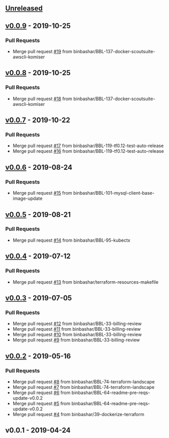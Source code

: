 <a name="unreleased"></a>
## [Unreleased]


<a name="v0.0.9"></a>
## [v0.0.9] - 2019-10-25
### Pull Requests
- Merge pull request [#19](https://github.com/binbashar/public-docker-images/issues/19) from binbashar/BBL-137-docker-scoutsuite-awscli-komiser


<a name="v0.0.8"></a>
## [v0.0.8] - 2019-10-25
### Pull Requests
- Merge pull request [#18](https://github.com/binbashar/public-docker-images/issues/18) from binbashar/BBL-137-docker-scoutsuite-awscli-komiser


<a name="v0.0.7"></a>
## [v0.0.7] - 2019-10-22
### Pull Requests
- Merge pull request [#17](https://github.com/binbashar/public-docker-images/issues/17) from binbashar/BBL-119-tf0.12-test-auto-release
- Merge pull request [#16](https://github.com/binbashar/public-docker-images/issues/16) from binbashar/BBL-119-tf0.12-test-auto-release


<a name="v0.0.6"></a>
## [v0.0.6] - 2019-08-24
### Pull Requests
- Merge pull request [#15](https://github.com/binbashar/public-docker-images/issues/15) from binbashar/BBL-101-mysql-client-base-image-update


<a name="v0.0.5"></a>
## [v0.0.5] - 2019-08-21
### Pull Requests
- Merge pull request [#14](https://github.com/binbashar/public-docker-images/issues/14) from binbashar/BBL-95-kubectx


<a name="v0.0.4"></a>
## [v0.0.4] - 2019-07-12
### Pull Requests
- Merge pull request [#13](https://github.com/binbashar/public-docker-images/issues/13) from binbashar/terraform-resources-makefile


<a name="v0.0.3"></a>
## [v0.0.3] - 2019-07-05
### Pull Requests
- Merge pull request [#12](https://github.com/binbashar/public-docker-images/issues/12) from binbashar/BBL-33-billing-review
- Merge pull request [#11](https://github.com/binbashar/public-docker-images/issues/11) from binbashar/BBL-33-billing-review
- Merge pull request [#10](https://github.com/binbashar/public-docker-images/issues/10) from binbashar/BBL-33-billing-review
- Merge pull request [#9](https://github.com/binbashar/public-docker-images/issues/9) from binbashar/BBL-33-billing-review


<a name="v0.0.2"></a>
## [v0.0.2] - 2019-05-16
### Pull Requests
- Merge pull request [#8](https://github.com/binbashar/public-docker-images/issues/8) from binbashar/BBL-74-terraform-landscape
- Merge pull request [#7](https://github.com/binbashar/public-docker-images/issues/7) from binbashar/BBL-74-terraform-landscape
- Merge pull request [#6](https://github.com/binbashar/public-docker-images/issues/6) from binbashar/BBL-64-readme-pre-reqs-update-v0.0.2
- Merge pull request [#5](https://github.com/binbashar/public-docker-images/issues/5) from binbashar/BBL-64-readme-pre-reqs-update-v0.0.2
- Merge pull request [#4](https://github.com/binbashar/public-docker-images/issues/4) from binbashar/39-dockerize-terraform


<a name="v0.0.1"></a>
## v0.0.1 - 2019-04-24

[Unreleased]: https://github.com/binbashar/public-docker-images/compare/v0.0.9...HEAD
[v0.0.9]: https://github.com/binbashar/public-docker-images/compare/v0.0.8...v0.0.9
[v0.0.8]: https://github.com/binbashar/public-docker-images/compare/v0.0.7...v0.0.8
[v0.0.7]: https://github.com/binbashar/public-docker-images/compare/v0.0.6...v0.0.7
[v0.0.6]: https://github.com/binbashar/public-docker-images/compare/v0.0.5...v0.0.6
[v0.0.5]: https://github.com/binbashar/public-docker-images/compare/v0.0.4...v0.0.5
[v0.0.4]: https://github.com/binbashar/public-docker-images/compare/v0.0.3...v0.0.4
[v0.0.3]: https://github.com/binbashar/public-docker-images/compare/v0.0.2...v0.0.3
[v0.0.2]: https://github.com/binbashar/public-docker-images/compare/v0.0.1...v0.0.2
